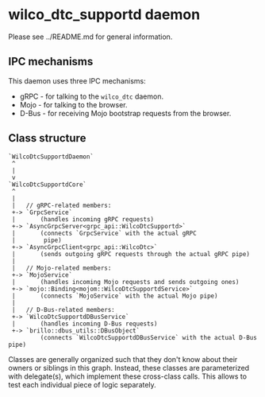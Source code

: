 # wilco_dtc_supportd daemon

Please see ../README.md for general information.

## IPC mechanisms

This daemon uses three IPC mechanisms:

* gRPC - for talking to the `wilco_dtc` daemon.
* Mojo - for talking to the browser.
* D-Bus - for receiving Mojo bootstrap requests from the browser.

## Class structure

    `WilcoDtcSupportdDaemon`
     ^
     |
     v
    `WilcoDtcSupportdCore`
     ^
     |
     |   // gRPC-related members:
     +-> `GrpcService`
     |       (handles incoming gRPC requests)
     +-> `AsyncGrpcServer<grpc_api::WilcoDtcSupportd>`
     |       (connects `GrpcService` with the actual gRPC
     |        pipe)
     +-> `AsyncGrpcClient<grpc_api::WilcoDtc>`
     |       (sends outgoing gRPC requests through the actual gRPC pipe)
     |
     |   // Mojo-related members:
     +-> `MojoService`
     |       (handles incoming Mojo requests and sends outgoing ones)
     +-> `mojo::Binding<mojom::WilcoDtcSupportdService>`
     |       (connects `MojoService` with the actual Mojo pipe)
     |
     |   // D-Bus-related members:
     +-> `WilcoDtcSupportdDBusService`
     |       (handles incoming D-Bus requests)
     +-> `brillo::dbus_utils::DBusObject`
             (connects `WilcoDtcSupportdDBusService` with the actual D-Bus pipe)

Classes are generally organized such that they don't know about their owners or
siblings in this graph. Instead, these classes are parameterized with
delegate(s), which implement these cross-class calls.
This allows to test each individual piece of logic separately.
